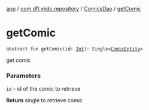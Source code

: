 [app](../../index.md) / [com.dfl.xkdc.repository](../index.md) / [ComicsDao](index.md) / [getComic](./get-comic.md)

# getComic

`abstract fun getComic(id: `[`Int`](https://kotlinlang.org/api/latest/jvm/stdlib/kotlin/-int/index.html)`): Single<`[`ComicEntity`](../-comic-entity/index.md)`>`

get comic

### Parameters

`id` - id of the comic to retrieve

**Return**
single to retrieve comic


